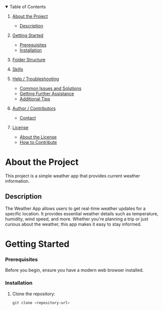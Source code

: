 <details open>
  <summary>Table of Contents</summary>

1. [About the Project](#about-the-project)
   - [Description](#description)

2. [Getting Started](#getting-started)
   - [Prerequisites](#prerequisites)
   - [Installation](#installation)

3. [Folder Structure](#folder-structure)

4. [Skills](#skills)

5. [Help / Troubleshooting](#help--troubleshooting)
   - [Common Issues and Solutions](#common-issues-and-solutions)
   - [Getting Further Assistance](#getting-further-assistance)
   - [Additional Tips](#additional-tips)

6. [Author / Contributors](#author--contributors)
   - [Contact](#contact)

7. [License](#license)
   - [About the License](#about-the-license)
   - [How to Contribute](#how-to-contribute)
</details>

# About the Project

This project is a simple weather app that provides current weather information.

## Description

The Weather App allows users to get real-time weather updates for a specific location. It provides essential weather details such as temperature, humidity, wind speed, and more. Whether you're planning a trip or just curious about the weather, this app makes it easy to stay informed.

# Getting Started

### Prerequisites

Before you begin, ensure you have a modern web browser installed.

### Installation

1. Clone the repository:

   ```bash
   git clone <repository-url>
